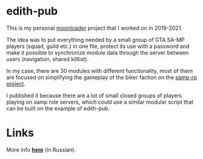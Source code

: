 # edith-pub

This is my personal [moonloader](https://gtaforums.com/topic/890987-moonloader/) project that I worked on in 2019-2021.  

The idea was to put everything needed by a small group of GTA SA-MP players (squad, guild etc.) in one file, protect its use with a password and make it possible to synchronize module data through the server between users (navigation, shared killlist).

In my case, there are 30 modules with different functionality, most of them are focused on simplifying the gameplay of the biker faction on the [samp-rp project](https://samp-rp.ru/).

I published it because there are a lot of small closed groups of players playing on samp role servers, which could use a similar modular script that can be built on the example of edith-pub.
# Links
More info **[here]()** (in Russian).
